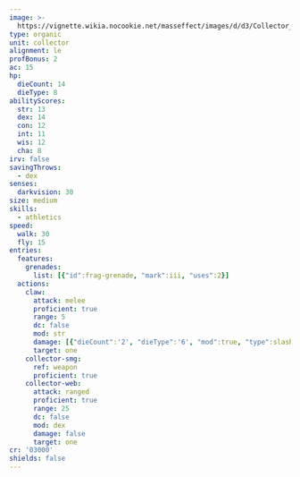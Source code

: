 ```yaml
---
image: >-
  https://vignette.wikia.nocookie.net/masseffect/images/d/d3/Collector_TrooperME3.jpg/revision/latest/scale-to-width-down/350?cb=20121201212208
type: organic
unit: collector
alignment: le
profBonus: 2
ac: 15
hp:
  dieCount: 14
  dieType: 8
abilityScores:
  str: 13
  dex: 14
  con: 12
  int: 11
  wis: 12
  cha: 8
irv: false
savingThrows:
  - dex
senses:
  darkvision: 30
size: medium
skills:
  - athletics
speed:
  walk: 30
  fly: 15
entries:
  features:
    grenades:
      list: [{"id":frag-grenade, "mark":iii, "uses":2}]
  actions:
    claw:
      attack: melee
      proficient: true
      range: 5
      dc: false
      mod: str
      damage: [{"dieCount":'2', "dieType":'6', "mod":true, "type":slashing}]
      target: one
    collector-smg:
      ref: weapon
      proficient: true
    collector-web:
      attack: ranged
      proficient: true
      range: 25
      dc: false
      mod: dex
      damage: false
      target: one
cr: '03000'
shields: false
---
```

